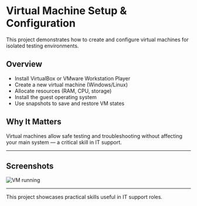 # Virtual Machine Setup & Configuration

This project demonstrates how to create and configure virtual machines for isolated testing environments.

## Overview

- Install VirtualBox or VMware Workstation Player  
- Create a new virtual machine (Windows/Linux)  
- Allocate resources (RAM, CPU, storage)  
- Install the guest operating system  
- Use snapshots to save and restore VM states

## Why It Matters

Virtual machines allow safe testing and troubleshooting without affecting your main system — a critical skill in IT support.

---

## Screenshots

![VM running]([Virtual-Mach.jpg](https://github.com/Nceba25/virtual-machine-setup/blob/main/Virtual%20Mach.jpg?raw=true)) 

---

This project showcases practical skills useful in IT support roles.

